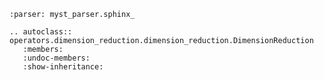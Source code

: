 ```{include} ../../../operators/dimension_reduction/README.md
:parser: myst_parser.sphinx_
```

```{eval-rst}
.. autoclass:: operators.dimension_reduction.dimension_reduction.DimensionReduction
   :members:
   :undoc-members:
   :show-inheritance:
```
